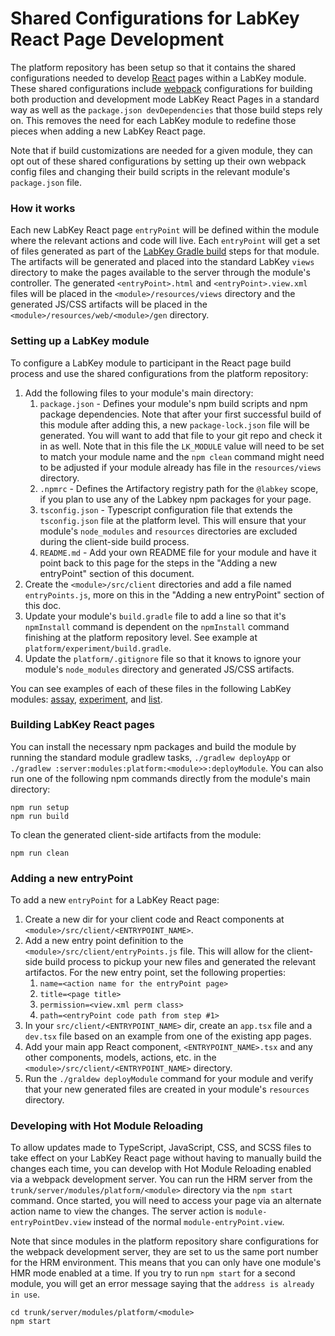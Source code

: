 # Shared Configurations for LabKey React Page Development

The platform repository has been setup so that it contains the shared configurations needed to develop
[React] pages within a LabKey module. These shared configurations include [webpack] configurations for 
building both production and development mode LabKey React Pages in a standard way as well as the 
`package.json devDependencies` that those build steps rely on. This removes the need for each LabKey 
module to redefine those pieces when adding a new LabKey React page. 

Note that if build customizations are needed for a given module, they can opt out of these shared 
configurations by setting up their own webpack config files and changing their build scripts in the 
relevant module's `package.json` file.  

### How it works

Each new LabKey React page `entryPoint` will be defined within the module where the relevant actions 
and code will live. Each `entryPoint` will get a set of files generated as part of the 
[LabKey Gradle build] steps for that module. The artifacts will be generated and placed into the 
standard LabKey `views` directory to make the pages available to the server through the module's 
controller. The generated `<entryPoint>.html` and `<entryPoint>.view.xml` files will be placed in the 
`<module>/resources/views` directory and the generated JS/CSS artifacts will be placed in the 
`<module>/resources/web/<module>/gen` directory. 

### Setting up a LabKey module

To configure a LabKey module to participant in the React page build process and use the shared 
configurations from the platform repository:
1. Add the following files to your module's main directory: 
    1. `package.json` - Defines your module's npm build scripts and npm package dependencies.
        Note that after your first successful build of this module after adding this,
        a new `package-lock.json` file will be generated. You will want to add that file to your git repo
        and check it in as well. Note that in this file the `LK_MODULE` value will need to be set 
        to match your module name and the `npm clean` command might need to be adjusted if your module
        already has file in the `resources/views` directory.
    1. `.npmrc` - Defines the Artifactory registry path for the `@labkey` scope, if you 
        plan to use any of the Labkey npm packages for your page.
    1. `tsconfig.json` - Typescript configuration file that extends the `tsconfig.json` file at the
        platform level. This will ensure that your module's `node_modules` and `resources` directories
        are excluded during the client-side build process.
    1. `README.md` - Add your own README file for your module and have it point back to this page
        for the steps in the "Adding a new entryPoint" section of this document.
1. Create the `<module>/src/client` directories and add a file named `entryPoints.js`, more on this in
    the "Adding a new entryPoint" section of this doc.
1. Update your module's `build.gradle` file to add a line so that it's `npmInstall` command is dependent
    on the `npmInstall` command finishing at the platform repository level. See example at 
    `platform/experiment/build.gradle`. 
1. Update the `platform/.gitignore` file so that it knows to ignore your module's `node_modules` directory
    and generated JS/CSS artifacts.

You can see examples of each of these files in the following LabKey modules: 
[assay], [experiment], and [list].

### Building LabKey React pages

You can install the necessary npm packages and build the module by running the standard module
gradlew tasks, `./gradlew deployApp` or `./gradlew :server:modules:platform:<module>>:deployModule`. 
You can also run one of the following npm commands directly from the module's main directory:
```
npm run setup
npm run build
```

To clean the generated client-side artifacts from the module:
```
npm run clean
```

### Adding a new entryPoint

To add a new `entryPoint` for a LabKey React page:
1. Create a new dir for your client code and React components at `<module>/src/client/<ENTRYPOINT_NAME>`.
1. Add a new entry point definition to the `<module>/src/client/entryPoints.js` file. This will allow
    for the client-side build process to pickup your new files and generated the relevant artifactos.
    For the new entry point, set the following properties:
    1. `name=<action name for the entryPoint page>`
    1. `title=<page title>`
    1. `permission=<view.xml perm class>`
    1. `path=<entryPoint code path from step #1>`
1. In your `src/client/<ENTRYPOINT_NAME>` dir, create an `app.tsx` file and a `dev.tsx` file based on
an example from one of the existing app pages.
1. Add your main app React component, `<ENTRYPOINT_NAME>.tsx` and any other components, models, actions, 
    etc. in the `<module>/src/client/<ENTRYPOINT_NAME>` directory.
1. Run the `./graldew deployModule` command for your module and verify that your new generated files
    are created in your module's `resources` directory.

### Developing with Hot Module Reloading

To allow updates made to TypeScript, JavaScript, CSS, and SCSS files to take effect on your LabKey
React page without having to manually build the changes each time, you can develop with Hot Module 
Reloading enabled via a webpack development server. You can run the HRM server from the 
`trunk/server/modules/platform/<module>` directory via the `npm start` command. Once started, you 
will need to access your page via an alternate action name to view the changes. The server action 
is `module-entryPointDev.view` instead of the normal `module-entryPoint.view`.

Note that since modules in the platform repository share configurations for the webpack development
server, they are set to us the same port number for the HRM environment. This means that you can only
have one module's HMR mode enabled at a time. If you try to run `npm start` for a second module, you
will get an error message saying that the `address is already in use`.
 
```
cd trunk/server/modules/platform/<module>
npm start
```  

[React]: https://reactjs.org
[webpack]: https://webpack.js.org/
[LabKey Gradle build]: https://www.labkey.org/Documentation/wiki-page.view?name=gradleBuild
[assay]: https://github.com/LabKey/platform/tree/develop/assay
[experiment]: https://github.com/LabKey/platform/tree/develop/experiment
[list]: https://github.com/LabKey/platform/tree/develop/list   
